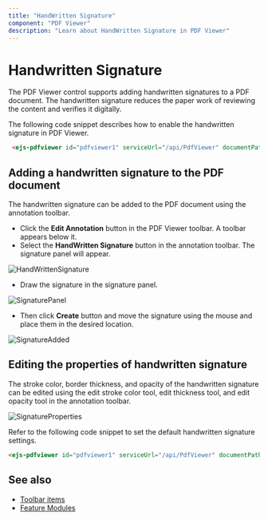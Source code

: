 ```yaml
---
title: "HandWritten Signature"
component: "PDF Viewer"
description: "Learn about HandWritten Signature in PDF Viewer"
---
```


# Handwritten Signature

The PDF Viewer control supports adding handwritten signatures to a PDF document. The handwritten signature reduces the paper work of reviewing the content and verifies it digitally.

The following code snippet describes how to enable the handwritten signature in PDF Viewer.

```html
 <ejs-pdfviewer id="pdfviewer1" serviceUrl="/api/PdfViewer" documentPath="HTTP Succinctly.pdf"  enableHandwrittenSignature="true"></ejs-pdfviewer>

```

## Adding a handwritten signature to the PDF document

The handwritten signature can be added to the PDF document using the annotation toolbar.

* Click the **Edit Annotation** button in the PDF Viewer toolbar. A toolbar appears below it.
* Select the **HandWritten Signature** button in the annotation toolbar. The signature panel will appear.

![HandWrittenSignature](./images/handwritten_sign.png)

* Draw the signature in the signature panel.

![SignaturePanel](./images/signature_panel.png)

* Then click **Create** button and move the signature using the mouse and place them in the desired location.

![SignatureAdded](./images/signature_added.png)

## Editing the properties of handwritten signature

The stroke color, border thickness, and opacity of the handwritten signature can be edited using the edit stroke color tool, edit thickness tool, and edit opacity tool in the annotation toolbar.

![SignatureProperties](./images/signature_properties.png)

Refer to the following code snippet to set the default handwritten signature settings.

```html
<ejs-pdfviewer id="pdfviewer1" serviceUrl="/api/PdfViewer" documentPath="HTTP Succinctly.pdf"  handWrittenSignatureSettings="@(new Syncfusion.EJ2.PdfViewer.PdfViewerHandWrittenSignatureSettings {Opacity=0.5,StrokeColor="red",Thickness=3})"></ejs-pdfviewer>

```

## See also

* [Toolbar items](./toolbar)
* [Feature Modules](./feature-module)
